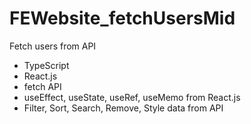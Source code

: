 # FEWebsite_fetchUsersMid
Fetch users from API

- TypeScript
- React.js
- fetch API
- useEffect, useState, useRef, useMemo from React.js
- Filter, Sort, Search, Remove, Style data from API
